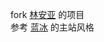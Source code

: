fork [林安亚](https://github.com/lay1010/lay1010.github.io) 的项目
<br>
参考 [蓝冰](http://lanbing510.info/) 的主站风格